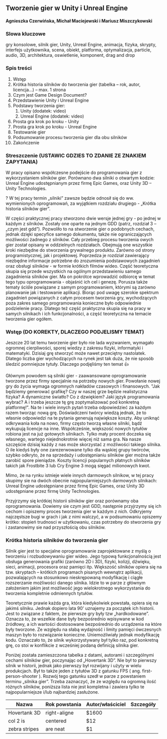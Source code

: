 ## Tworzenie gier w Unity i Unreal Engine

#### Agnieszka Czerwińska, Michał Maciejewski i Mariusz Miszczykowski

### Slowa kluczowe

gry konsolowe, silnik gier, Unity, Unreal Engine, animacja, fizyka, skrypty, interfejs użytkownika, scena, obiekt, platforma, optymalizacja, particle, audio, 3D, architektura, oswietlenie, komponent, drag and drop

### Spis treści

1. Wstęp
1. Krótka historia silników do tworzenia gier (tabelka – rok, autor, licencja…) – max. 1 strona
1. Czym jest Game Design Document?
1. Przedstawienie Unity i Unreal Engine
1. Podstawy tworzenia gier:
   1.  Unity (dodatek: video)
   1. Unreal Engine (dodatek: video)
1. Prosta gra krok po kroku - Unity
1. Prosta gra krok po kroku - Unreal Engine
1. Testowanie gier
1. Podsumowanie procesu tworzenia gier dla obu silników
1. Zakończenie

### Streszczenie (USTAWIC GDZIES TO ZDANIE ZE ZNAKIEM ZAPYTANIA)

W pracy opisano współczesne podejście do programowania gier z wykorzystaniem silników gier.
Porównano dwa silniki o otwartym kodzie: Unreal Engine udostępnianym przez firmę Epic Games, oraz Unity 3D – Unity Technologies. 

? W tej pracy termin „silniki” zawsze będzie odnosił się do ww. wymienionych oprogramowań, za wyjątkiem rozdziału drugiego - „Krótka historia silników gier”. 

W części praktycznej pracy stworzono dwie wersje jednej gry - po jednej w każdym z silników. Zostały one oparte na jednym GDD (patrz, rozdział 3 – „czym jest gdd”). 
Pozwoliło to na stworzenie gier o podobnych cechach, jednak dzięki specyfice samego dokumentu, także nie ograniczających możliwości żadnego z silników. Cały przebieg procesu tworzenia owych gier został opisany w oddzielnych rozdziałach. Obejmują one wszystkie kroki niezbędne do stworzenia grywalnego produktu. Zarówno od strony programistycznej, jak i projektowej. Poprzedza je rozdział zawierający niezbędne informacje potrzebne do zrozumienia podstawowych zagadnień oraz obsługi silników - w formie krótkich filmów wideo. Część teoretyczna skupia się przede wszystkich na ogólnym przedstawieniu samego zagadnienia silników gier. Ma on pokrótce wprowadzić odbiorcę w temat tego typu oprogramowania - objaśnić ich cel i genezę. Porusza także tematy ściśle powiązane z samym programowaniem, którymi są zarówno planowanie jak i testowanie aplikacji. 
Biorąc pod uwagę szerokie spektrum zagadnień powiązanych z całym procesem tworzenia gry, wychodzących poza zakres samego programowania konieczne było odpowiednie podzielenie pracy. Dlatego też część praktyczna skupia się na pracy w samych silnikach i ich funkcjonalności, a część teoretyczna na temacie tworzenia gier ogółem.


### Wstęp (DO KOREKTY, DLACZEGO PODJELISMY TEMAT)

Jeszcze 20 lat temu tworzenie gier było nie lada wyzwaniem, wymagało ogromnej cierpliwości, sporej wiedzy z zakresu fizyki, informatyki i matematyki. Dzisiaj grę stworzyć może nawet przeciętny nastolatek. Dlatego liczba gier wychodzących na rynek jest tak duża, że nie sposób śledzić pomniejsze tytuły. Dlaczego podjęliśmy ten temat :+1:

Głównym powodem są silniki gier - zaawansowane oprogramowanie tworzone przez firmy specjalnie na potrzeby nowych gier. Powołanie nowej gry do życia wymaga ogromnych nakładów czasowych i finansowych. "Jak będziemy generować grafikę? Czy w naszej grze będzie realistyczna fizyka? A dynamiczne światło? Co z dzwiękiem? Jaki język programowania wybrać? A i trzeba jeszcze tę grę zoptymalizować pod konkretną platformę!". Na te i wiele innych pytań trzeba odpowiedzieć za każdym razem tworząc nową grę. Doświadczeni twórcy wiedzą jednak, że to własnie odpowiedzi na te pytania generują największe koszty. Aby uniknąć odkrywania koła na nowo, firmy często tworzą własne silniki, bądź wykupują licencje na inne. Współcześnie, większość nowych tytułów robiona jest na już gotowych silnikach. Tylko mały procent doczeka się własnego, wartego niejednokrotnie więcej niż sama gra. 
Na nasze szczęście dzisiaj każdy z nas może skorzystać z możliwości takiego silnika. O ile kiedyś były one zarezerwowane tylko dla wąskiej grupy twórców, szybko odkryto, że na sprzedaży i udostępnianiu silników gier można także zarobić spore pieniądze. Koszty licencji popularnych płatnych silników takich jak Frostbite 3 lub Cry Engine 3 mogą sięgać milionowych kwot.

Mimo, że na rynku istnieje wiele innych darmowych silnikow, w tej pracy skupimy sie na dwóch obecnie najpopularniejszych darmowych silnikach:
Unreal Engine udostępniane przez firmę Epic Games, oraz Unity 3D udostępniane przez firmę Unity Technologies. 

Przyjrzymy się krótkiej historii silników gier oraz porównamy oba oprogramowania. Dowiemy sie czym jest GDD, następnie przyjrzymy się ich cechom i opiszemy proces tworzenia gier w każdym z nich. Odkryjemy najczęstsze bugi w grach i jak z nimi walczyć, a w podsumowaniu opiszemy krótko: stopień trudnosci w użytkowaniu, czas potrzebny do stworzenia gry i zastanowimy sie nad przyszłością obu silników.


### Krótka historia silników do tworzenia gier

Silnik gier jest to specjalne oprogramowanie zaprojektowane z myślą o tworzeniu i rozbudowywaniu gier wideo. Jego typową funkcjonalnością jest obsługa generowania grafiki (zarówno 2D i 3D), fizyki, kolizji, dźwięku, sieci, animacji, procesora oraz pamięci itp. Większość silników opiera się na tzw. skryptach – krótkich programach pisanych wewnątrz aplikacji, pozwalających na stosunkowo nieskrępowaną modyfikację i ciągłe rozszerzanie możliwości danego silnika. Idzie to w parze z głównym założeniem jakim jest możliwość jego wielokrotnego wykorzystania do tworzenia kompletnie odmiennych tytułów.  

Teoretycznie prawie każda gra, która kiedykolwiek powstała, opiera się na jakimś silniku. Jednak dopiero lata 90' uznajemy za początek ich historii. Jest to związane z faktem, że pierwsze gry były tzw „hardkodowane”. Oznacza to, że wszelkie dane były bezpośrednio wpisywane w kod źródłowy, a ich wartości dostosowane bezpośrednio do urządzenia na które były tworzone. Ze względu na słabą wydajność i limity pamięci ówczesnych maszyn było to rozwiązanie konieczne. Uniemożliwiały jednak modyfikację kodu. Oznaczało to, że silnik wykorzystywany był tylko raz, pod konkretną grę, co stoi w konflikcie z wcześniej podaną definicją silnika gier.

Poniżej została zamieszczona tabelka z datami, autorami i szczególnymi cechami silników gier, poczynając od „Hovertank 3D”. Nie był to pierwszy silnik w historii, jednak jako pierwszy był rozwijany i użyty w wielu produkcjach. Był to także jeden z tytułów 3D z gatunku FPS ( ang. first-person-shooter ). Rozwój tego gatunku szedł w parze z powstaniem terminu „silnika gier”. Trzeba zaznaczyć, że ze względu na ogromną ilość różnych silników, poniższa lista nie jest kompletna i zawiera tylko te najpopularniejsze i/lub najbardziej zasłużone. 

| Nazwa        | Rok powstania | Autor/właściciel  | Szczegóły |
| -------------|----| --------- | ---------------- |
| Hovertank 3D | right-aligne| $1600 |
| col 2 is     | centered      |   $12 |
| zebra stripes| are neat      |    $1 |
